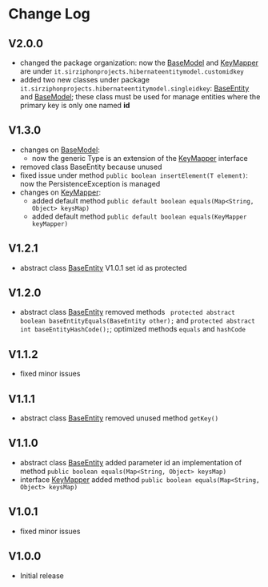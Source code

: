 # Change Log

## V2.0.0
* changed the package organization: now the [BaseModel](/src/main/java/it/sirziphonprojects/hibernateentitymodel/customidkey/BaseModel.java) and [KeyMapper](/src/main/java/it/sirziphonprojects/hibernateentitymodel/customidkey/KeyMapper.java) are under ```it.sirziphonprojects.hibernateentitymodel.customidkey```
* added two new classes under package ```it.sirziphonprojects.hibernateentitymodel.singleidkey```: [BaseEntity](/src/main/java/it/sirziphonprojects/hibernateentitymodel/singleidkey/BaseModel.java) and [BaseModel](/src/main/java/it/sirziphonprojects/hibernateentitymodel/singleidkey/BaseModel.java); these class must be used for manage entities where the primary key is only one named **id**
## V1.3.0
* changes on [BaseModel](/src/main/java/it/sirziphonprojects/hibernateentitymodel/model/BaseModel.java): 
    * now the generic Type is an extension of the [KeyMapper](/src/main/java/it/sirziphonprojects/hibernateentitymodel/entity/KeyMapper.java) interface
* removed class BaseEntity because unused
* fixed issue under method ```public boolean insertElement(T element)```: now the PersistenceException is managed
* changes on [KeyMapper](/src/main/java/it/sirziphonprojects/hibernateentitymodel/entity/KeyMapper.java):
    * added default method ```public default boolean equals(Map<String, Object> keysMap)```
    * added default method ```public default boolean equals(KeyMapper keyMapper)```

## V1.2.1
* abstract class [BaseEntity](/src/main/java/it/sirziphonprojects/hibernateentitymodel/entity/BaseEntity.java) V1.0.1 set id as protected

## V1.2.0
* abstract class [BaseEntity](/src/main/java/it/sirziphonprojects/hibernateentitymodel/entity/BaseEntity.java) removed methods ``` protected abstract boolean baseEntityEquals(BaseEntity other);``` and ```protected abstract int baseEntityHashCode();```; optimized methods ```equals``` and ```hashCode```

## V1.1.2
* fixed minor issues

## V1.1.1 
* abstract class [BaseEntity](/src/main/java/it/sirziphonprojects/hibernateentitymodel/entity/BaseEntity.java) removed unused method ```getKey()```

## V1.1.0
* abstract class [BaseEntity](/src/main/java/it/sirziphonprojects/hibernateentitymodel/entity/BaseEntity.java) added parameter id  an implementation of method ```public boolean equals(Map<String, Object> keysMap)```
* interface [KeyMapper](/src/main/java/it/sirziphonprojects/hibernateentitymodel/entity/KeyMapper.java) added method ```public boolean equals(Map<String, Object> keysMap)```

## V1.0.1
* fixed minor issues

## V1.0.0
* Initial release